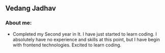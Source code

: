 ## Vedang Jadhav

### About me:

- Completed my Second year in It. I have just started to learn coding. I absolutely have no experience and skills at this point, but I have begin with frontend technologies. Excited to learn coding.
